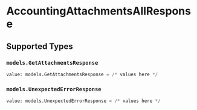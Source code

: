 # AccountingAttachmentsAllResponse


## Supported Types

### `models.GetAttachmentsResponse`

```python
value: models.GetAttachmentsResponse = /* values here */
```

### `models.UnexpectedErrorResponse`

```python
value: models.UnexpectedErrorResponse = /* values here */
```

